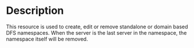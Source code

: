 # Description

This resource is used to create, edit or remove standalone or domain based DFS
namespaces. When the server is the last server in the namespace, the namespace
itself will be removed.
